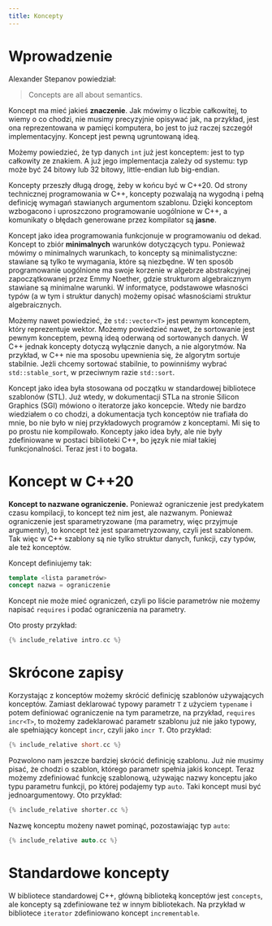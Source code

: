 ```yaml
---
title: Koncepty
---
```


# Wprowadzenie

Alexander Stepanov powiedział:

> Concepts are all about semantics.

Koncept ma mieć jakieś **znaczenie**.  Jak mówimy o liczbie
całkowitej, to wiemy o co chodzi, nie musimy precyzyjnie opisywać jak,
na przykład, jest ona reprezentowana w pamięci komputera, bo jest to
już raczej szczegół implementacyjny.  Koncept jest pewną ugruntowaną
ideą.

Możemy powiedzieć, że typ danych `int` już jest konceptem: jest to typ
całkowity ze znakiem.  A już jego implementacja zależy od systemu: typ
może być 24 bitowy lub 32 bitowy, little-endian lub big-endian.

Koncepty przeszły długą drogę, żeby w końcu być w C++20.  Od strony
technicznej programowania w C++, koncepty pozwalają na wygodną i pełną
definicję wymagań stawianych argumentom szablonu.  Dzięki konceptom
wzbogacono i uproszczono programowanie uogólnione w C++, a komunikaty
o błędach generowane przez kompilator są **jasne**.

Koncept jako idea programowania funkcjonuje w programowaniu od dekad.
Koncept to zbiór **minimalnych** warunków dotyczących typu.  Ponieważ
mówimy o minimalnych warunkach, to koncepty są minimalistyczne:
stawiane są tylko te wymagania, które są niezbędne.  W ten sposób
programowanie uogólnione ma swoje korzenie w algebrze abstrakcyjnej
zapoczątkowanej przez Emmy Noether, gdzie strukturom algebraicznym
stawiane są minimalne warunki.  W informatyce, podstawowe własności
typów (a w tym i struktur danych) możemy opisać własnościami struktur
algebraicznych.

Możemy nawet powiedzieć, że `std::vector<T>` jest pewnym konceptem,
który reprezentuje wektor.  Możemy powiedzieć nawet, że sortowanie
jest pewnym konceptem, pewną ideą oderwaną od sortowanych danych.  W
C++ jednak koncepty dotyczą wyłącznie danych, a nie algorytmów.  Na
przykład, w C++ nie ma sposobu upewnienia się, że algorytm sortuje
stabilnie.  Jeżli chcemy sortować stabilnie, to powinniśmy wybrać
`std::stable_sort`, w przeciwnym razie `std::sort`.

Koncept jako idea była stosowana od początku w standardowej bibliotece
szablonów (STL).  Już wtedy, w dokumentacji STLa na stronie Silicon
Graphics (SGI) mówiono o iteratorze jako koncepcie.  Wtedy nie bardzo
wiedziałem o co chodzi, a dokumentacja tych konceptów nie trafiała do
mnie, bo nie było w niej przykładowych programów z konceptami.  Mi się
to po prostu nie kompilowało.  Koncepty jako idea były, ale nie były
zdefiniowane w postaci biblioteki C++, bo język nie miał takiej
funkcjonalności.  Teraz jest i to bogata.

# Koncept w C++20

**Koncept to nazwane ograniczenie.** Ponieważ ograniczenie jest
predykatem czasu kompilacji, to koncept też nim jest, ale nazwanym.
Ponieważ ograniczenie jest sparametryzowane (ma parametry, więc
przyjmuje argumenty), to koncept też jest sparametryzowany, czyli jest
szablonem.  Tak więc w C++ szablony są nie tylko struktur danych,
funkcji, czy typów, ale też konceptów.

Koncept definiujemy tak:

```cpp
template <lista parametrów>
concept nazwa = ograniczenie
```

Koncept nie może mieć ograniczeń, czyli po liście parametrów nie
możemy napisać `requires` i podać ograniczenia na parametry.

Oto prosty przykład:

```cpp
{% include_relative intro.cc %}
```

# Skrócone zapisy

Korzystając z konceptów możemy skrócić definicję szablonów używających
konceptów.  Zamiast deklarować typowy parametr `T` z użyciem
`typename` i potem definiować ograniczenie na tym parametrze, na
przykład, `requires incr<T>`, to możemy zadeklarować parametr szablonu
już nie jako typowy, ale spełniający koncept `incr`, czyli jako `incr
T`.  Oto przykład:

```cpp
{% include_relative short.cc %}
```

Pozwolono nam jeszcze bardziej skrócić definicję szablonu.  Już nie
musimy pisać, że chodzi o szablon, którego parametr spełnia jakiś
koncept.  Teraz możemy zdefiniować funkcję szablonową, używając nazwy
konceptu jako typu parametru funkcji, po której podajemy typ `auto`.
Taki koncept musi być jednoargumentowy.  Oto przykład:

```cpp
{% include_relative shorter.cc %}
```

Nazwę konceptu możeny nawet pominąć, pozostawiając typ `auto`:

```cpp
{% include_relative auto.cc %}
```

# Standardowe koncepty

W bibliotece standardowej C++, główną biblioteką konceptów jest
`concepts`, ale koncepty są zdefiniowane też w innym bibliotekach.  Na
przykład w bibliotece `iterator` zdefiniowano koncept `incrementable`.

<!-- LocalWords: expr -->
<!-- LocalWords: lvalue lvalues rvalue -->
<!-- LocalWords: rvalue -->

<!-- LocalWords: deklaratora -->
<!-- LocalWords: deklaratorem -->

<!-- LocalWords: inicjalizowana -->
<!-- LocalWords: inicjalizowaną -->
<!-- LocalWords: inicjalizowane -->
<!-- LocalWords: inicjalizującego -->
<!-- LocalWords: inicjalizującym -->

<!-- LocalWords: wyoptymalizowana -->
<!-- LocalWords: wyoptymalizowane -->
<!-- LocalWords: wyoptymalizowanie -->

<!-- LocalWords: zainicjalizowana -->
<!-- LocalWords: zainicjalizowaną -->
<!-- LocalWords: zainicjalizowane -->

<!-- LocalWords: binds -->
<!-- LocalWords: nullptr -->
<!-- LocalWords: object -->
<!-- LocalWords: overload -->
<!-- LocalWords: name names -->
<!-- LocalWords: member -->
<!-- LocalWords: move -->
<!-- LocalWords: reference references -->
<!-- LocalWords: refer refers -->
<!-- LocalWords: resolution -->
<!-- LocalWords: title -->
